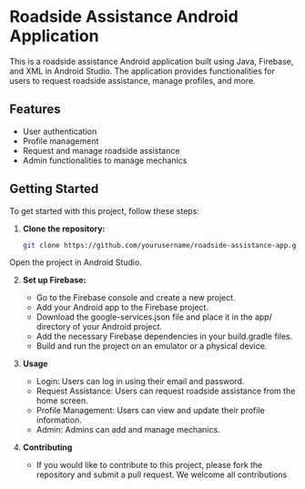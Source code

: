 # Roadside Assistance Android Application

This is a roadside assistance Android application built using Java, Firebase, and XML in Android Studio. The application provides functionalities for users to request roadside assistance, manage profiles, and more.

## Features

- User authentication
- Profile management
- Request and manage roadside assistance
- Admin functionalities to manage mechanics


## Getting Started

To get started with this project, follow these steps:

1. **Clone the repository:**
   ```bash
   git clone https://github.com/yourusername/roadside-assistance-app.git

Open the project in Android Studio.

2. **Set up Firebase:**

      - Go to the Firebase console and create a new project.
      - Add your Android app to the Firebase project.
      - Download the google-services.json file and place it in the app/ directory of your Android project.
      - Add the necessary Firebase dependencies in your build.gradle files.
      - Build and run the project on an emulator or a physical device.

2. **Usage**
      - Login: Users can log in using their email and password.
      - Request Assistance: Users can request roadside assistance from the home screen.
      - Profile Management: Users can view and update their profile information.
      - Admin: Admins can add and manage mechanics.
   
3. **Contributing**
      - If you would like to contribute to this project, please fork the repository and submit a pull request. We welcome all contributions
